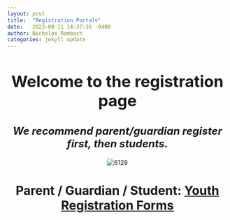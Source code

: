 ```yaml
---
layout: post
title:  "Registration Portal🌀"
date:   2023-08-11 14:37:36 -0400
author: Nicholas Rombach
categories: jekyll update
---
```

<div align="center">
  <h1 style="font-size: 36px;">Welcome to the registration page</h1>
  <h2 style="font-size: 24px;"><em>We recommend <strong>parent/guardian register first</strong>, then students.</em></h2>
</div>

<p align="center">
  <img src="{{ site.baseurl }}/assets/images/6128.png" alt="6128">
</p>

<!-- <img src="/../_assets/images/6128.png" alt="6128"> -->
<div align="center">
  <h1>Parent / Guardian / Student: <a href="https://www.firstinspires.org/resource-library/youth-registration-system" target="_blank">Youth Registration Forms</a></h1>
</div>

<!-- [FIRSTregforms]: https://www.firstinspires.org/resource-library/youth-registration-system -->
